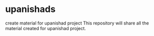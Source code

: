 # upanishads
create material for upanishad project
This repository will share all the material created for upanishad project.
